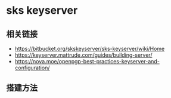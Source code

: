 # sks keyserver

## 相关链接

* <https://bitbucket.org/skskeyserver/sks-keyserver/wiki/Home>
* <https://keyserver.mattrude.com/guides/building-server/>
* <https://nova.moe/openpgp-best-practices-keyserver-and-configuration/>

## 搭建方法
